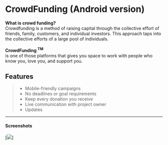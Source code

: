# CrowdFunding (Android version)
<b>What is crowd funding? </b> </br>
Crowdfunding is a method of raising capital through the collective effort of friends,
family, customers, and individual investors. This approach taps into the collective 
efforts of a large pool of individuals.
<br><br>
**CrowdFunding <sup> TM</sup>**  
is one of those platforms that gives you space to work with
people who know you, love you, and support you.

Features
-------------

> - Mobile-friendly campaigns
> - No deadlines or goal requirements
> - Keep every donation you receive
> - Live communication with project owner
> - Updates
-------------
#### <i class="icon-file"></i> Screenshots
[![](https://drive.google.com/file/d/0ByPd7lss_jKeSFU2aXZaY2YwZkE/view?usp=sharing)]
